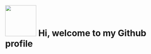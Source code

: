 # <img src="https://media.giphy.com/media/HQHwvSBSy7s0AXOlWt/giphy.gif" width="100"/> Hi, welcome to my Github profile


